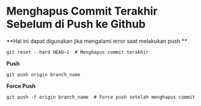 # Menghapus Commit Terakhir Sebelum di Push ke Github

**Hal ini dapat digunakan jika mengalami error saat melakukan push **

    git reset --hard HEAD~1  # Menghapus commit terakhir

**Push**

    git push origin branch_name

**Force Push**

    git push -f origin branch_name  # Force push setelah menghapus commit
